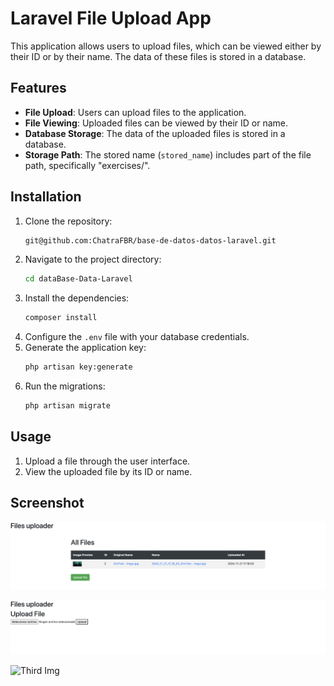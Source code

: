 # Laravel File Upload App

This application allows users to upload files, which can be viewed either by their ID or by their name. The data of these files is stored in a database.

## Features

- **File Upload**: Users can upload files to the application.
- **File Viewing**: Uploaded files can be viewed by their ID or name.
- **Database Storage**: The data of the uploaded files is stored in a database.
- **Storage Path**: The stored name (`stored_name`) includes part of the file path, specifically "exercises/".

## Installation

1. Clone the repository:
    ```bash
    git@github.com:ChatraFBR/base-de-datos-datos-laravel.git
    ```
2. Navigate to the project directory:
    ```bash
    cd dataBase-Data-Laravel
    ```
3. Install the dependencies:
    ```bash
    composer install
    ```
4. Configure the `.env` file with your database credentials.
5. Generate the application key:
    ```bash
    php artisan key:generate
    ```
6. Run the migrations:
    ```bash
    php artisan migrate
    ```

## Usage
1. Upload a file through the user interface.
2. View the uploaded file by its ID or name.

## Screenshot

![First Img](assets/1.png)

![Second Img](assets/2.png)

![Third Img](assets/3.png)